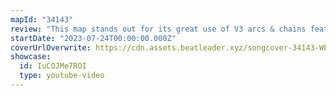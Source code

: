 ```yaml
---
mapId: "34143"
review: "This map stands out for its great use of V3 arcs & chains features,  very nice rhythm & pattern choices that make you dance, and fun and accessible downmaps!"
startDate: "2023-07-24T00:00:00.000Z"
coverUrlOverwrite: https://cdn.assets.beatleader.xyz/songcover-34143-WESTSIDESTORYPIC.jpg
showcase:
  id: IuCOJMe7ROI
  type: youtube-video
---
```

